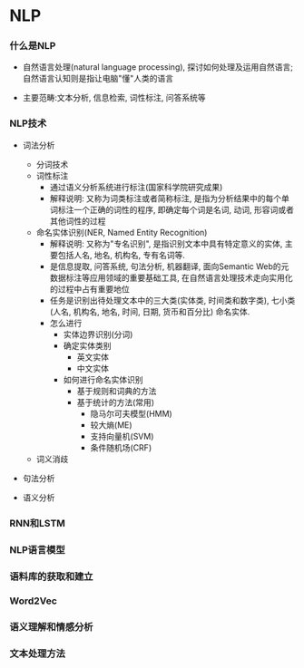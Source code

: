 # NLP

### 什么是NLP
    
- 自然语言处理(natural language processing), 探讨如何处理及运用自然语言;自然语言认知则是指让电脑"懂"人类的语言
    
- 主要范畴:文本分析, 信息检索, 词性标注, 问答系统等

### NLP技术

- 词法分析

    - 分词技术
    - 词性标注
        - 通过语义分析系统进行标注(国家科学院研究成果)
        - 解释说明: 又称为词类标注或者简称标注, 是指为分析结果中的每个单词标注一个正确的词性的程序, 即确定每个词是名词, 动词, 形容词或者其他词性的过程
    - 命名实体识别(NER, Named Entity Recognition)
        - 解释说明: 又称为"专名识别", 是指识别文本中具有特定意义的实体, 主要包括人名, 地名, 机构名, 专有名词等.
        - 是信息提取, 问答系统, 句法分析, 机器翻译, 面向Semantic Web的元数据标注等应用领域的重要基础工具, 在自然语言处理技术走向实用化的过程中占有重要地位
        - 任务是识别出待处理文本中的三大类(实体类, 时间类和数字类), 七小类(人名, 机构名, 地名, 时间, 日期, 货币和百分比) 命名实体.
        - 怎么进行
            - 实体边界识别(分词)
            - 确定实体类别
                - 英文实体
                - 中文实体
            - 如何进行命名实体识别
                - 基于规则和词典的方法
                - 基于统计的方法(常用)
                    - 隐马尔可夫模型(HMM)
                    - 较大熵(ME)
                    - 支持向量机(SVM)
                    - 条件随机场(CRF)
    - 词义消歧

- 句法分析

- 语义分析

     

### RNN和LSTM

### NLP语言模型

### 语料库的获取和建立

### Word2Vec

### 语义理解和情感分析

### 文本处理方法